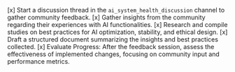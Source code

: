 [x] Start a discussion thread in the `ai_system_health_discussion` channel to gather community feedback.
[x] Gather insights from the community regarding their experiences with AI functionalities.
[x] Research and compile studies on best practices for AI optimization, stability, and ethical design.
[x] Draft a structured document summarizing the insights and best practices collected.
[x] Evaluate Progress: After the feedback session, assess the effectiveness of implemented changes, focusing on community input and performance metrics.